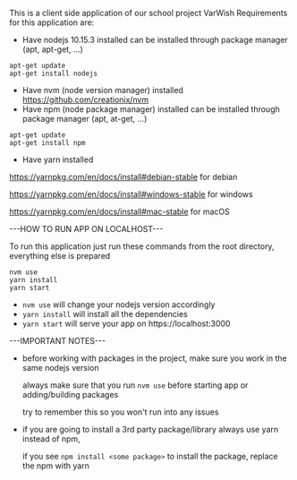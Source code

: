 This is a client side application of our school project VarWish
Requirements for this application are: 
* Have nodejs 10.15.3 installed
can be installed through package manager (apt, apt-get, ...)
```
apt-get update
apt-get install nodejs
```
* Have nvm (node version manager) installed
https://github.com/creationix/nvm
* Have npm (node package manager) installed
can be installed through package manager (apt, at-get, ...)
```
apt-get update
apt-get install npm
```
* Have yarn installed

https://yarnpkg.com/en/docs/install#debian-stable for debian

https://yarnpkg.com/en/docs/install#windows-stable for windows

https://yarnpkg.com/en/docs/install#mac-stable for macOS

---HOW TO RUN APP ON LOCALHOST---

To run this application just run these commands from the root directory, everything else is prepared

```
nvm use
yarn install
yarn start
```

* `nvm use` will change your nodejs version accordingly
* `yarn install` will install all the dependencies
* `yarn start` will serve your app on https://localhost:3000

---IMPORTANT NOTES---
* before working with packages in the project, make sure you work in the same nodejs version

  always make sure that you run `nvm use` before starting app or adding/building packages
  
  try to remember this so you won't run into any issues
  
* if you are going to install a 3rd party package/library always use yarn instead of npm,

  if you see `npm install <some package>` to install the package, replace the npm with yarn
